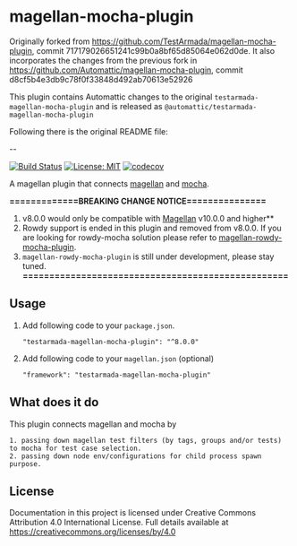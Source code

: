 # magellan-mocha-plugin

Originally forked from <https://github.com/TestArmada/magellan-mocha-plugin>, commit 717179026651241c99b0a8bf65d85064e062d0de. It also incorporates the changes from the previous fork in <https://github.com/Automattic/magellan-mocha-plugin>, commit d8cf5b4e3db9c78f0f33848d492ab70613e52926

This plugin contains Automattic changes to the original `testarmada-magellan-mocha-plugin` and is released as `@automattic/testarmada-magellan-mocha-plugin`

Following there is the original README file:

--

[![Build Status](https://travis-ci.org/TestArmada/magellan-mocha-plugin.svg?branch=master)](https://travis-ci.org/TestArmada/magellan-mocha-plugin)
[![License: MIT](https://img.shields.io/badge/License-MIT-green.svg)](https://opensource.org/licenses/MIT)
[![codecov](https://codecov.io/gh/TestArmada/magellan-mocha-plugin/branch/master/graph/badge.svg)](https://codecov.io/gh/TestArmada/magellan-mocha-plugin)

A magellan plugin that connects [magellan](https://github.com/TestArmada/magellan) and [mocha](https://mochajs.org). 


**=============BREAKING CHANGE NOTICE===============**
 1. v8.0.0 would only be compatible with [Magellan](https://github.com/TestArmada/magellan) v10.0.0 and higher**
 2. Rowdy support is ended in this plugin and removed from v8.0.0. If you are looking for rowdy-mocha solution please refer to [magellan-rowdy-mocha-plugin](https://github.com/TestArmada/magellan-rowdy-mocha-plugin).
 3. `magellan-rowdy-mocha-plugin` is still under development, please stay tuned.
**==================================================**
## Usage

 1. Add following code to your `package.json`. 

    ```
    "testarmada-magellan-mocha-plugin": "^8.0.0"
    ```

 2. Add following code to your `magellan.json` (optional)

    ```
    "framework": "testarmada-magellan-mocha-plugin"
    ```

## What does it do

This plugin connects magellan and mocha by

```
1. passing down magellan test filters (by tags, groups and/or tests) to mocha for test case selection.
2. passing down node env/configurations for child process spawn purpose.
```

## License
Documentation in this project is licensed under Creative Commons Attribution 4.0 International License. Full details available at https://creativecommons.org/licenses/by/4.0
